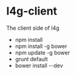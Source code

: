 l4g-client
==========

The client side of l4g

* npm install
* npm install -g bower
* npm update -g bower
* grunt default
* bower install --dev
